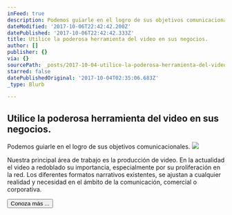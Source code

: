 ```yaml
---
inFeed: true
description: Podemos guiarle en el logro de sus objetivos comunicacionales.
dateModified: '2017-10-06T22:42:42.200Z'
datePublished: '2017-10-06T22:42:42.333Z'
title: Utilice la poderosa herramienta del video en sus negocios.
author: []
publisher: {}
via: {}
sourcePath: _posts/2017-10-04-utilice-la-poderosa-herramienta-del-video-en-sus-negocios.md
starred: false
datePublishedOriginal: '2017-10-04T02:35:06.683Z'
_type: Blurb

---
```

## Utilice la poderosa herramienta del video en sus negocios.

Podemos guiarle en el logro de sus objetivos comunicacionales.
![](https://the-grid-user-content.s3-us-west-2.amazonaws.com/54573245-d68b-40d9-8723-b9e886fc2c2d.jpg)

Nuestra principal área de trabajo es la producción de video. En la actualidad el video a redoblado su importancia, especialmente por su proliferación en la red. Los diferentes formatos narrativos existentes, se ajustan a cualquier realidad y necesidad en el ámbito de la comunicación, comercial o corporativa.

<button data-role="cta" style="">Conoza más ...</button>